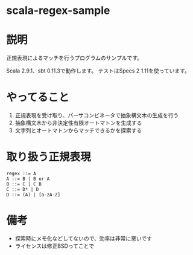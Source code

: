 scala-regex-sample
========
# 説明
正規表現によるマッチを行うプログラムのサンプルです。

Scala 2.9.1、sbt 0.11.3で動作します。
テストはSpecs 2 1.11を使っています。

# やってること
1. 正規表現を受け取り、パーサコンビネータで抽象構文木の生成を行う
2. 抽象構文木から非決定性有限オートマトンを生成する
3. 文字列とオートマトンからマッチできるかを探索する

# 取り扱う正規表現

    regex ::= A
    A ::= B | B or A
    B ::= C | C B
    C ::= D* | D
    D ::= (A) | [a-zA-Z]

# 備考
- 探索時にメモ化などしてないので、効率は非常に悪いです
- ライセンスは修正BSDってことで
